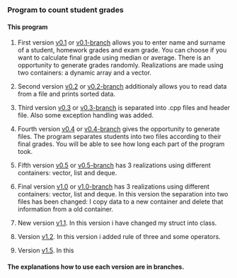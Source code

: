 ### Program to count student grades
#### This program 


1. First version [v0.1](https://github.com/dominyka1652/OOP1/releases/tag/v0.1) or [v0.1-branch](https://github.com/dominyka1652/OOP1/tree/v0.1) allows you to enter name and surname of a student, homework grades and exam grade.
You can choose if you want to calculate final grade using median or average. There is an opportunity to generate grades randomly. Realizations are made using two containers: a dynamic array and a vector.
2. Second version [v0.2](https://github.com/dominyka1652/OOP1/releases/tag/v0.2) or [v0.2-branch](https://github.com/dominyka1652/OOP1/tree/v0.2) additionaly allows you to read data from a file and prints sorted data.
3. Third version [v0.3](https://github.com/dominyka1652/OOP1/releases/tag/v0.3) or [v0.3-branch](https://github.com/dominyka1652/OOP1/tree/v0.3) is separated into .cpp files and header file. Also some exception handling was added.
4. Fourth version [v0.4](https://github.com/dominyka1652/OOP1/releases/tag/v0.4) or [v0.4-branch](https://github.com/dominyka1652/OOP1/tree/v0.4) gives the opportunity to generate files. The program separates students into two files according to their final grades. You will be able to see how long each part of the program took.
5. Fifth version [v0.5](https://github.com/dominyka1652/OOP1/releases/tag/v0.5) or [v0.5-branch](https://github.com/dominyka1652/OOP1/tree/v0.5) has 3 realizations using different containers: vector, list and deque.
6. Final version [v1.0](https://github.com/dominyka1652/OOP1/releases/tag/v1.0) or [v1.0-branch](https://github.com/dominyka1652/OOP1/tree/v1.0) has 3 realizations using different containers: vector, list and deque. In this version the separation into two files has been changed: I copy data to a new container and delete that information from a old container.


7. New version [v1.1](https://github.com/dominyka1652/OOP2/releases/tag/v1.1). In this version i have changed my struct into class. 
8. Version [v1.2](https://github.com/dominyka1652/OOP2/releases/tag/v1.2). In this version i added rule of three and some operators.
9. Version [v1.5](https://github.com/dominyka1652/OOP2/releases/tag/v1.5). In this 

#### The explanations how to use each version are in branches.

